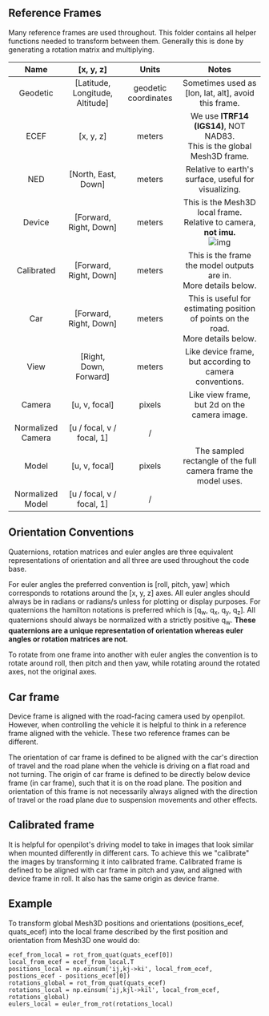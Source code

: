 
Reference Frames
------
Many reference frames are used throughout. This
folder contains all helper functions needed to
transform between them. Generally this is done
by generating a rotation matrix and multiplying.


| Name | [x, y, z] | Units | Notes |
| :-------------: |:-------------:| :-----:| :----: |
| Geodetic | [Latitude, Longitude, Altitude] | geodetic coordinates | Sometimes used as [lon, lat, alt], avoid this frame. |
| ECEF | [x, y, z] | meters | We use **ITRF14 (IGS14)**, NOT NAD83. <br> This is the global Mesh3D frame. |
| NED | [North, East, Down] | meters | Relative to earth's surface, useful for visualizing. |
| Device | [Forward, Right, Down] | meters | This is the Mesh3D local frame. <br> Relative to camera, **not imu.** <br> ![img](http://upload.wikimedia.org/wikipedia/commons/thumb/2/2f/RPY_angles_of_airplanes.png/440px-RPY_angles_of_airplanes.png)|
| Calibrated | [Forward, Right, Down] | meters | This is the frame the model outputs are in. <br> More details below. <br>|
| Car | [Forward, Right, Down] | meters | This is useful for estimating position of points on the road. <br> More details below. <br>|
| View | [Right, Down, Forward] | meters | Like device frame, but according to camera conventions. |
| Camera | [u, v, focal] | pixels | Like view frame, but 2d on the camera image.|
| Normalized Camera | [u / focal, v / focal, 1] | / | |
| Model | [u, v, focal] | pixels | The sampled rectangle of the full camera frame the model uses. |
| Normalized Model | [u / focal, v / focal, 1] | / | |




Orientation Conventions
------
Quaternions, rotation matrices and euler angles are three
equivalent representations of orientation and all three are
used throughout the code base.

For euler angles the preferred convention is [roll, pitch, yaw]
which corresponds to rotations around the [x, y, z] axes. All
euler angles should always be in radians or radians/s unless
for plotting or display purposes. For quaternions the hamilton
notations is preferred which is [q<sub>w</sub>, q<sub>x</sub>, q<sub>y</sub>, q<sub>z</sub>]. All quaternions
should always be normalized with a strictly positive q<sub>w</sub>. **These
quaternions are a unique representation of orientation whereas euler angles
or rotation matrices are not.**

To rotate from one frame into another with euler angles the
convention is to rotate around roll, then pitch and then yaw,
while rotating around the rotated axes, not the original axes.


Car frame
------
Device frame is aligned with the road-facing camera used by openpilot. However, when controlling the vehicle it is helpful to think in a reference frame aligned with the vehicle. These two reference frames can be different.

The orientation of car frame is defined to be aligned with the car's direction of travel and the road plane when the vehicle is driving on a flat road and not turning. The origin of car frame is defined to be directly below device frame (in car frame), such that it is on the road plane. The position and orientation of this frame is not necessarily always aligned with the direction of travel or the road plane due to suspension movements and other effects.


Calibrated frame
------
It is helpful for openpilot's driving model to take in images that look similar when mounted differently in different cars. To achieve this we "calibrate" the images by transforming it into calibrated frame. Calibrated frame is defined to be aligned with car frame in pitch and yaw, and aligned with device frame in roll. It also has the same origin as device frame.


Example
------
To transform global Mesh3D positions and orientations (positions_ecef, quats_ecef) into the local frame described by the
first position and orientation from Mesh3D one would do:
```
ecef_from_local = rot_from_quat(quats_ecef[0])
local_from_ecef = ecef_from_local.T
positions_local = np.einsum('ij,kj->ki', local_from_ecef, postions_ecef - positions_ecef[0])
rotations_global = rot_from_quat(quats_ecef)
rotations_local = np.einsum('ij,kjl->kil', local_from_ecef, rotations_global)
eulers_local = euler_from_rot(rotations_local)
```
